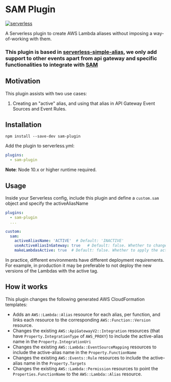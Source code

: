 # SAM Plugin

[![serverless][sls-image]][sls-url]

A Serverless plugin to create AWS Lambda aliases without imposing a way-of-working with them.

### This plugin is based in [serverless-simple-alias](https://github.com/digio/serverless-simple-alias), we only add support to other events apart from api gateway and specific functionalities to integrate with [SAM](https://github.com/FSHLL/sam)

## Motivation

This plugin assists with two use cases:
1. Creating an "active" alias, and using that alias in API Gateway Event Sources and Event Rules.

## Installation

```
npm install --save-dev sam-plugin
```

Add the plugin to serverless.yml:

```yaml
plugins:
  - sam-plugin
```

**Note**: Node 10.x or higher runtime required.

## Usage

Inside your Serverless config, include this plugin and define a `custom.sam` object and specify the activeAliasName

```yaml
plugins:
  - sam-plugin
  ...

custom:
  sam:
    activeAliasName: 'ACTIVE'  # Default: 'INACTIVE'
    useActiveAliasInGateway: true   # Default: false. Whether to change API Gateway to target the active alias or not
    makeLambdasActive: true  # Default: false. Whether to apply the active alias to the lambdas that are being deployed now. Could vary per environment.
```

In practice, different environments have different deployment requirements. For example, in production it
may be preferable to not deploy the new versions of the Lambdas with the active tag.

## How it works

This plugin changes the following generated AWS CloudFormation templates:
- Adds an `AWS::Lambda::Alias` resource for each alias, per function, and links each resource to the corresponding `AWS::Function::Version` resource.
- Changes the existing `AWS::ApiGatewayV2::Integration` resources (that have `Property.IntegrationType` of `AWS_PROXY`) to
  include the active-alias name in the `Property.IntegrationUri`
- Changes the existing `AWS::Lambda::EventSourceMapping` resources to include the active-alias name in the `Property.FunctionName`
- Changes the existing `AWS::Events::Rule` resources to include the active-alias name in the `Property.Targets`
- Changes the existing `AWS::Lambda::Permission` resources to point the `Properties.FunctionName` to the `AWS::Lambda::Alias` resource.

[sls-image]: http://public.serverless.com/badges/v3.svg
[sls-url]: http://www.serverless.com
